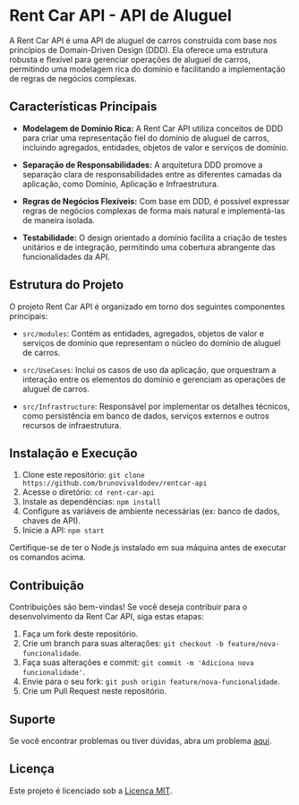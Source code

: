 # Rent Car API - API de Aluguel


A Rent Car API é uma API de aluguel de carros construída com base nos princípios de Domain-Driven Design (DDD). Ela oferece uma estrutura robusta e flexível para gerenciar operações de aluguel de carros, permitindo uma modelagem rica do domínio e facilitando a implementação de regras de negócios complexas.

## Características Principais

- **Modelagem de Domínio Rica:** A Rent Car API utiliza conceitos de DDD para criar uma representação fiel do domínio de aluguel de carros, incluindo agregados, entidades, objetos de valor e serviços de domínio.

- **Separação de Responsabilidades:** A arquitetura DDD promove a separação clara de responsabilidades entre as diferentes camadas da aplicação, como Domínio, Aplicação e Infraestrutura.

- **Regras de Negócios Flexíveis:** Com base em DDD, é possível expressar regras de negócios complexas de forma mais natural e implementá-las de maneira isolada.

- **Testabilidade:** O design orientado a domínio facilita a criação de testes unitários e de integração, permitindo uma cobertura abrangente das funcionalidades da API.

## Estrutura do Projeto

O projeto Rent Car API é organizado em torno dos seguintes componentes principais:

- `src/modules`: Contém as entidades, agregados, objetos de valor e serviços de domínio que representam o núcleo do domínio de aluguel de carros.

- `src/UseCases`: Inclui os casos de uso da aplicação, que orquestram a interação entre os elementos do domínio e gerenciam as operações de aluguel de carros.

- `src/Infrastructure`: Responsável por implementar os detalhes técnicos, como persistência em banco de dados, serviços externos e outros recursos de infraestrutura.

## Instalação e Execução

1. Clone este repositório: `git clone https://github.com/brunovivaldodev/rentcar-api`
2. Acesse o diretório: `cd rent-car-api`
3. Instale as dependências: `npm install`
4. Configure as variáveis de ambiente necessárias (ex: banco de dados, chaves de API).
5. Inicie a API: `npm start`

Certifique-se de ter o Node.js instalado em sua máquina antes de executar os comandos acima.

## Contribuição

Contribuições são bem-vindas! Se você deseja contribuir para o desenvolvimento da Rent Car API, siga estas etapas:

1. Faça um fork deste repositório.
2. Crie um branch para suas alterações: `git checkout -b feature/nova-funcionalidade`.
3. Faça suas alterações e commit: `git commit -m 'Adiciona nova funcionalidade'`.
4. Envie para o seu fork: `git push origin feature/nova-funcionalidade`.
5. Crie um Pull Request neste repositório.

## Suporte

Se você encontrar problemas ou tiver dúvidas, abra um problema [aqui](https://github.com/brunovivaldodev/rentcar-api/issues).

## Licença

Este projeto é licenciado sob a [Licença MIT](LICENSE).
